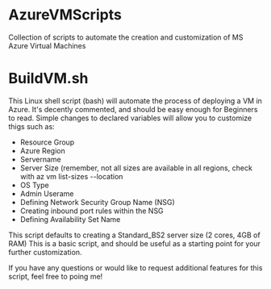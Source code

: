 # AzureVMScripts
Collection of scripts to automate the creation and customization of MS Azure Virtual Machines

# BuildVM.sh
This Linux shell script (bash) will automate the process of deploying a VM in Azure. It's decently commented, and should
be easy enough for Beginners to read. Simple changes to declared variables will allow you to customize thigs such as:
+ Resource Group
+ Azure Region
+ Servername
+ Server Size (remember, not all sizes are available in all regions, check with az vm list-sizes --location <region you are deploying to>
+ OS Type
+ Admin Userame
+ Defining Network Security Group Name (NSG)
+ Creating inbound port rules within the NSG
+ Defining Availability Set Name

This script defaults to creating a Standard_BS2 server size (2 cores, 4GB of RAM)
This is a basic script, and should be useful as a starting point for your further customization.

If you have any questions or would like to request additional features for this script, feel free to poing me!
